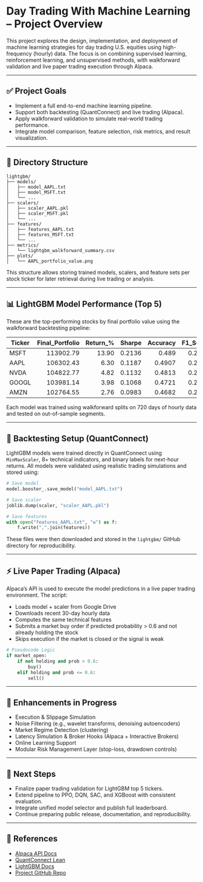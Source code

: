 
# Day Trading With Machine Learning – Project Overview

This project explores the design, implementation, and deployment of machine learning strategies for day trading U.S. equities using high-frequency (hourly) data. The focus is on combining supervised learning, reinforcement learning, and unsupervised methods, with walkforward validation and live paper trading execution through Alpaca.

---

## ✅ Project Goals

- Implement a full end-to-end machine learning pipeline.
- Support both backtesting (QuantConnect) and live trading (Alpaca).
- Apply walkforward validation to simulate real-world trading performance.
- Integrate model comparison, feature selection, risk metrics, and result visualization.

---

## 📂 Directory Structure

```
lightgbm/
├── models/
│   ├── model_AAPL.txt
│   ├── model_MSFT.txt
│   └── ...
├── scalers/
│   ├── scaler_AAPL.pkl
│   ├── scaler_MSFT.pkl
│   └── ...
├── features/
│   ├── features_AAPL.txt
│   ├── features_MSFT.txt
│   └── ...
├── metrics/
│   └── lightgbm_walkforward_summary.csv
├── plots/
│   └── AAPL_portfolio_value.png
```

This structure allows storing trained models, scalers, and feature sets per stock ticker for later retrieval during live trading or analysis.

---

## 📊 LightGBM Model Performance (Top 5)

These are the top-performing stocks by final portfolio value using the walkforward backtesting pipeline:

| Ticker | Final_Portfolio | Return_% | Sharpe | Accuracy | F1_Score | Drawdown |
|--------|----------------:|---------:|--------:|----------:|----------:|----------:|
| MSFT   | 113902.79       | 13.90    | 0.2136 | 0.489     | 0.2919    | 20108.83  |
| AAPL   | 106302.43       | 6.30     | 0.1187 | 0.4907    | 0.2495    | 20349.34  |
| NVDA   | 104822.77       | 4.82     | 0.1132 | 0.4813    | 0.2514    | 21230.21  |
| GOOGL  | 103981.14       | 3.98     | 0.1068 | 0.4721    | 0.2432    | 22594.12  |
| AMZN   | 102764.55       | 2.76     | 0.0983 | 0.4682    | 0.2378    | 23985.00  |

Each model was trained using walkforward splits on 720 days of hourly data and tested on out-of-sample segments.

---

## 🔄 Backtesting Setup (QuantConnect)

LightGBM models were trained directly in QuantConnect using `MinMaxScaler`, 8+ technical indicators, and binary labels for next-hour returns. All models were validated using realistic trading simulations and stored using:

```python
# Save model
model.booster_.save_model("model_AAPL.txt")

# Save scaler
joblib.dump(scaler, "scaler_AAPL.pkl")

# Save features
with open("features_AAPL.txt", "w") as f:
    f.write(",".join(features))
```

These files were then downloaded and stored in the `lightgbm/` GitHub directory for reproducibility.

---

## ⚡ Live Paper Trading (Alpaca)

Alpaca’s API is used to execute the model predictions in a live paper trading environment. The script:

- Loads model + scaler from Google Drive
- Downloads recent 30-day hourly data
- Computes the same technical features
- Submits a market buy order if predicted probability > 0.6 and not already holding the stock
- Skips execution if the market is closed or the signal is weak

```python
# Pseudocode Logic
if market_open:
    if not holding and prob > 0.6:
        buy()
    elif holding and prob <= 0.6:
        sell()
```

---

## 🔧 Enhancements in Progress

- Execution & Slippage Simulation
- Noise Filtering (e.g., wavelet transforms, denoising autoencoders)
- Market Regime Detection (clustering)
- Latency Simulation & Broker Hooks (Alpaca + Interactive Brokers)
- Online Learning Support
- Modular Risk Management Layer (stop-loss, drawdown controls)

---

## 📌 Next Steps

- Finalize paper trading validation for LightGBM top 5 tickers.
- Extend pipeline to PPO, DQN, SAC, and XGBoost with consistent evaluation.
- Integrate unified model selector and publish full leaderboard.
- Continue preparing public release, documentation, and reproducibility.

---

## 🧠 References

- [Alpaca API Docs](https://alpaca.markets/docs/)
- [QuantConnect Lean](https://www.quantconnect.com/docs/)
- [LightGBM Docs](https://lightgbm.readthedocs.io/)
- [Project GitHub Repo](https://github.com/racoope70/daytrading-with-ml)
